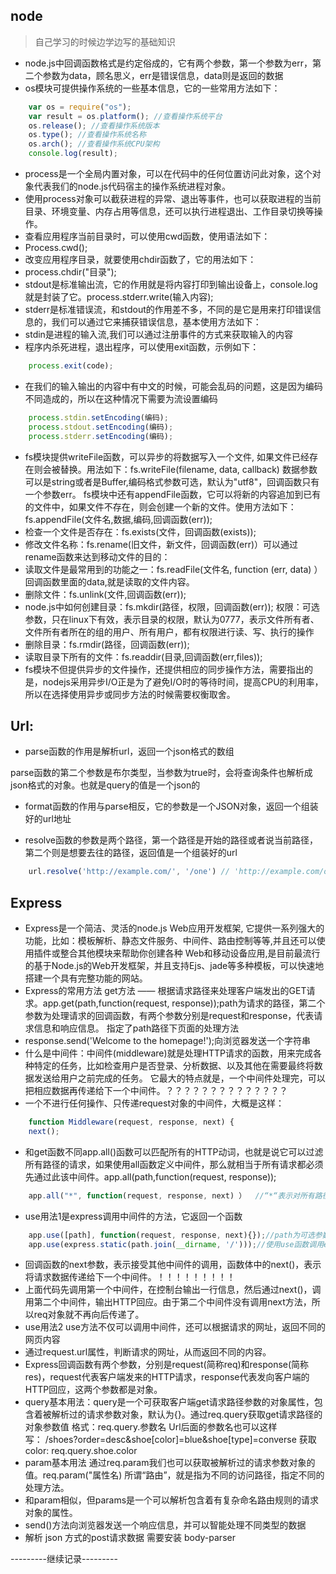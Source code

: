 ## node  
> 自己学习的时候边学边写的基础知识

* node.js中回调函数格式是约定俗成的，它有两个参数，第一个参数为err，第二个参数为data，顾名思义，err是错误信息，data则是返回的数据
* os模块可提供操作系统的一些基本信息，它的一些常用方法如下：

```javascript
    var os = require("os");
    var result = os.platform(); //查看操作系统平台
    os.release(); //查看操作系统版本
    os.type(); //查看操作系统名称
    os.arch(); //查看操作系统CPU架构
    console.log(result);
```

* process是一个全局内置对象，可以在代码中的任何位置访问此对象，这个对象代表我们的node.js代码宿主的操作系统进程对象。
* 使用process对象可以截获进程的异常、退出等事件，也可以获取进程的当前目录、环境变量、内存占用等信息，还可以执行进程退出、工作目录切换等操作。
* 查看应用程序当前目录时，可以使用cwd函数，使用语法如下：
* Process.cwd();
* 改变应用程序目录，就要使用chdir函数了，它的用法如下：
* process.chdir("目录");
* stdout是标准输出流，它的作用就是将内容打印到输出设备上，console.log就是封装了它。process.stderr.write(输入内容);
* stderr是标准错误流，和stdout的作用差不多，不同的是它是用来打印错误信息的，我们可以通过它来捕获错误信息，基本使用方法如下：
* stdin是进程的输入流,我们可以通过注册事件的方式来获取输入的内容
* 程序内杀死进程，退出程序，可以使用exit函数，示例如下：

```javascript
    process.exit(code);
```

* 在我们的输入输出的内容中有中文的时候，可能会乱码的问题，这是因为编码不同造成的，所以在这种情况下需要为流设置编码

```javascript
    process.stdin.setEncoding(编码);
    process.stdout.setEncoding(编码);
    process.stderr.setEncoding(编码);
```
* fs模块提供writeFile函数，可以异步的将数据写入一个文件, 如果文件已经存在则会被替换。用法如下：fs.writeFile(filename, data, callback)
数据参数可以是string或者是Buffer,编码格式参数可选，默认为"utf8"，回调函数只有一个参数err。
fs模块中还有appendFile函数，它可以将新的内容追加到已有的文件中，如果文件不存在，则会创建一个新的文件。使用方法如下：fs.appendFile(文件名,数据,编码,回调函数(err));
* 检查一个文件是否存在：fs.exists(文件，回调函数(exists));
* 修改文件名称：fs.rename(旧文件，新文件，回调函数(err)）可以通过rename函数来达到移动文件的目的：
* 读取文件是最常用到的功能之一：fs.readFile(文件名, function (err, data) ）回调函数里面的data,就是读取的文件内容。
* 删除文件：fs.unlink(文件,回调函数(err));
* node.js中如何创建目录：fs.mkdir(路径，权限，回调函数(err));
权限：可选参数，只在linux下有效，表示目录的权限，默认为0777，表示文件所有者、文件所有者所在的组的用户、所有用户，都有权限进行读、写、执行的操作
* 删除目录：fs.rmdir(路径，回调函数(err));
* 读取目录下所有的文件：fs.readdir(目录,回调函数(err,files));
* fs模块不但提供异步的文件操作，还提供相应的同步操作方法，需要指出的是，nodejs采用异步I/O正是为了避免I/O时的等待时间，提高CPU的利用率，所以在选择使用异步或同步方法的时候需要权衡取舍。

## Url:
* parse函数的作用是解析url，返回一个json格式的数组

parse函数的第二个参数是布尔类型，当参数为true时，会将查询条件也解析成json格式的对象。也就是query的值是一个json的

* format函数的作用与parse相反，它的参数是一个JSON对象，返回一个组装好的url地址

* resolve函数的参数是两个路径，第一个路径是开始的路径或者说当前路径，第二个则是想要去往的路径，返回值是一个组装好的url
```javascript
    url.resolve('http://example.com/', '/one') // 'http://example.com/one'
```






## Express

* Express是一个简洁、灵活的node.js Web应用开发框架, 它提供一系列强大的功能，比如：模板解析、静态文件服务、中间件、路由控制等等,并且还可以使用插件或整合其他模块来帮助你创建各种 Web和移动设备应用,是目前最流行的基于Node.js的Web开发框架，并且支持Ejs、jade等多种模板，可以快速地搭建一个具有完整功能的网站。
* Express的常用方法 get方法 —— 根据请求路径来处理客户端发出的GET请求。app.get(path,function(request, response));path为请求的路径，第二个参数为处理请求的回调函数，有两个参数分别是request和response，代表请求信息和响应信息。
指定了path路径下页面的处理方法
* response.send('Welcome to the homepage!');向浏览器发送一个字符串
* 什么是中间件：中间件(middleware)就是处理HTTP请求的函数，用来完成各种特定的任务，比如检查用户是否登录、分析数据、以及其他在需要最终将数据发送给用户之前完成的任务。 它最大的特点就是，一个中间件处理完，可以把相应数据再传递给下一个中间件。？？？？？？？？？？？？？？
* 一个不进行任何操作、只传递request对象的中间件，大概是这样：
```javascript
    function Middleware(request, response, next) { 
    next();
```
* 和get函数不同app.all()函数可以匹配所有的HTTP动词，也就是说它可以过滤所有路径的请求，如果使用all函数定义中间件，那么就相当于所有请求都必须先通过此该中间件。app.all(path,function(request, response));
```javascript
    app.all("*", function(request, response, next) ）  //“*“表示对所有路径都使用
```
* use用法1是express调用中间件的方法，它返回一个函数
```javascript
    app.use([path], function(request, response, next){});//path为可选参数
    app.use(express.static(path.join(__dirname, '/')));//使用use函数调用express中间件设定了静态文件目录的访问路径(这里假设为根路径)。
```
* 回调函数的next参数，表示接受其他中间件的调用，函数体中的next()，表示将请求数据传递给下一个中间件。！！！！！！！！！
* 上面代码先调用第一个中间件，在控制台输出一行信息，然后通过next()，调用第二个中间件，输出HTTP回应。由于第二个中间件没有调用next方法，所以req对象就不再向后传递了。
* use用法2 use方法不仅可以调用中间件，还可以根据请求的网址，返回不同的网页内容
* 通过request.url属性，判断请求的网址，从而返回不同的内容。
* Express回调函数有两个参数，分别是request(简称req)和response(简称res)，request代表客户端发来的HTTP请求，response代表发向客户端的HTTP回应，这两个参数都是对象。
* query基本用法：query是一个可获取客户端get请求路径参数的对象属性，包含着被解析过的请求参数对象，默认为{}。通过req.query获取get请求路径的对象参数值   格式：req.query.参数名
Url后面的参数名也可以这样写： /shoes?order=desc&shoe[color]=blue&shoe[type]=converse
获取color: req.query.shoe.color
* param基本用法  通过req.param我们也可以获取被解析过的请求参数对象的值。req.param("属性名)
所谓“路由”，就是指为不同的访问路径，指定不同的处理方法。
* 和param相似，但params是一个可以解析包含着有复杂命名路由规则的请求对象的属性。
* send()方法向浏览器发送一个响应信息，并可以智能处理不同类型的数据
* 解析 json 方式的post请求数据  需要安装 body-parser

---------继续记录---------
